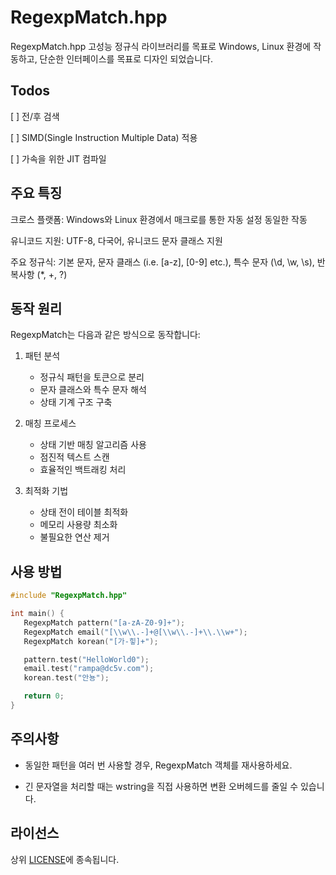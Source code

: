 # RegexpMatch.hpp

RegexpMatch.hpp 고성능 정규식 라이브러리를 목표로 Windows, Linux 환경에 작동하고, 단순한 인터페이스를 목표로 디자인 되었습니다. 

## Todos

[ ] 전/후 검색

[ ] SIMD(Single Instruction Multiple Data)  적용

[ ] 가속을 위한 JIT 컴파일

## 주요 특징

크로스 플랫폼: Windows와 Linux 환경에서 매크로를 통한 자동 설정 동일한 작동

유니코드 지원: UTF-8, 다국어, 유니코드 문자 클래스 지원 

주요 정규식: 기본 문자, 문자 클래스 (i.e. [a-z], [0-9] etc.), 특수 문자 (\d, \w, \s), 반복사항 (*, +, ?)

## 동작 원리

RegexpMatch는 다음과 같은 방식으로 동작합니다:

1. 패턴 분석
   - 정규식 패턴을 토큰으로 분리
   - 문자 클래스와 특수 문자 해석
   - 상태 기계 구조 구축

2. 매칭 프로세스
   - 상태 기반 매칭 알고리즘 사용
   - 점진적 텍스트 스캔
   - 효율적인 백트래킹 처리

3. 최적화 기법
   - 상태 전이 테이블 최적화
   - 메모리 사용량 최소화
   - 불필요한 연산 제거

## 사용 방법

```cpp
#include "RegexpMatch.hpp"

int main() {
   RegexpMatch pattern("[a-zA-Z0-9]+");
   RegexpMatch email("[\\w\\.-]+@[\\w\\.-]+\\.\\w+");
   RegexpMatch korean("[가-힣]+");

   pattern.test("HelloWorld0");
   email.test("rampa@dc5v.com");
   korean.test("안뇽");

   return 0;
}
```


## 주의사항

 - 동일한 패턴을 여러 번 사용할 경우, RegexpMatch 객체를 재사용하세요.

 - 긴 문자열을 처리할 때는 wstring을 직접 사용하면 변환 오버헤드를 줄일 수 있습니다.

## 라이선스

상위 <a href="../LICENSE">LICENSE</a>에 종속됩니다.

